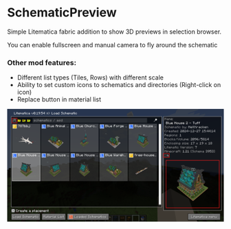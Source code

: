# SchematicPreview

Simple Litematica fabric addition to show 3D previews in selection browser.

You can enable fullscreen and manual camera to fly around the schematic

### Other mod features:
- Different list types (Tiles, Rows) with different scale
- Ability to set custom icons to schematics and directories (Right-click on icon)
- Replace button in material list

![previews](images/previews.png)